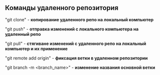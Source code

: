## Команды удаленного репозитория

"git clone" - **копирование удаленного репо на локальный компьютер**

"git push" - **отправка изменений с локального компьютера на удаленный репо**

"git pull" - **стягиване изменений с удаленного репо на локальный компьютер и их применение**

"git remote add origin" - **фиксация ветки в удаленном репозитории**

"git branch -m <branch_name>" - **изменение названия основной ветки**